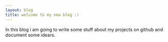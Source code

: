 ```yaml
---
layout: blog
title: welcome to my new blog :)
---
```


In this blog i am going to write some stuff about my projects on github
and document some idears.

